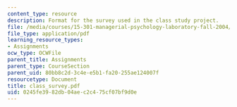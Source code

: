 ```yaml
---
content_type: resource
description: Format for the survey used in the class study project.
file: /media/courses/15-301-managerial-psychology-laboratory-fall-2004/0245fe3982db04aec2c475cf07bf9d0e_class_survey.pdf
file_type: application/pdf
learning_resource_types:
- Assignments
ocw_type: OCWFile
parent_title: Assignments
parent_type: CourseSection
parent_uid: 80bb8c2d-3c4e-e5b1-fa20-255ae124007f
resourcetype: Document
title: class_survey.pdf
uid: 0245fe39-82db-04ae-c2c4-75cf07bf9d0e
---
```

